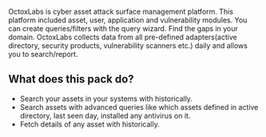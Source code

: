 OctoxLabs is cyber asset attack surface management platform. This platform included asset, user, application and vulnerability modules.
You can create queries/filters with the query wizard. Find the gaps in your domain. 
OctoxLabs collects data from all pre-defined adapters(active directory, security products, vulnerability scanners etc.) daily and allows you to search/report.


## What does this pack do?
* Search your assets in your systems with historically.
* Search assets with advanced queries like which assets defined in active directory, last seen day, installed any antivirus on it.
* Fetch details of any asset with historically.
